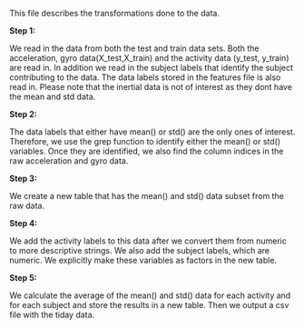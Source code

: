 This file describes the transformations done to the data.

**Step 1:** 

We read in the data from both the test and train data sets. Both the acceleration, gyro data(X_test,X_train) and the activity data (y_test, y_train) are read in. In addition we read in the subject labels that identify the subject contributing to the data. The data labels stored in the features file is also read in. Please note that the inertial data is not of interest as they dont have the mean and std data.

**Step 2:**

The data labels that either have mean() or std() are the only ones of interest. Therefore, we use the grep function to identify either the mean() or std() variables. Once they are identified, we also find the column indices in the raw acceleration and gyro data.

**Step 3:**

We create a new table that has the mean() and std() data subset from the raw data.

**Step 4:**

We add the activity labels to this data after we convert them from numeric to more descriptive strings. We also add the subject labels, which are numeric. We explicitly make these variables as factors in the new table.

**Step 5:**

We calculate the average of the mean() and std() data for each activity and for each subject and store the results in a new table. Then we output a csv file with the tiday data.

